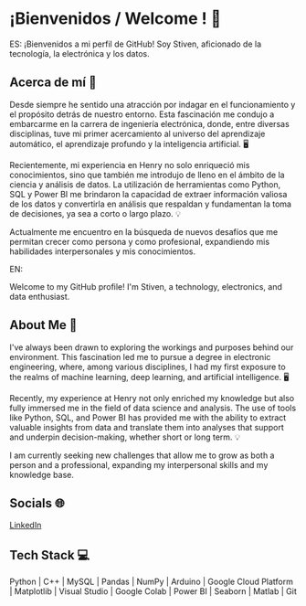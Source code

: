 # ¡Bienvenidos / Welcome ! 👋
ES:
¡Bienvenidos a mi perfil de GitHub! Soy Stiven, aficionado de la tecnología, la electrónica y los datos.

## Acerca de mí 👀
Desde siempre he sentido una atracción por indagar en el funcionamiento y el propósito detrás de nuestro entorno. Esta fascinación me condujo a embarcarme en la carrera de ingeniería electrónica, donde, entre diversas disciplinas, tuve mi primer acercamiento al universo del aprendizaje automático, el aprendizaje profundo y la inteligencia artificial. 🖥

Recientemente, mi experiencia en Henry no solo enriqueció mis conocimientos, sino que también me introdujo de lleno en el ámbito de la ciencia y análisis de datos. La utilización de herramientas como Python, SQL y Power BI me brindaron la capacidad de extraer información valiosa de los datos y convertirla en análisis que respaldan y fundamentan la toma de decisiones, ya sea a corto o largo plazo. 💡

Actualmente me encuentro en la búsqueda de nuevos desafíos que me permitan crecer como persona y como profesional, expandiendo mis habilidades interpersonales y mis conocimientos.


EN:

Welcome to my GitHub profile! I'm Stiven, a technology, electronics, and data enthusiast.

## About Me 👀
I've always been drawn to exploring the workings and purposes behind our environment. This fascination led me to pursue a degree in electronic engineering, where, among various disciplines, I had my first exposure to the realms of machine learning, deep learning, and artificial intelligence. 🖥

Recently, my experience at Henry not only enriched my knowledge but also fully immersed me in the field of data science and analysis. The use of tools like Python, SQL, and Power BI has provided me with the ability to extract valuable insights from data and translate them into analyses that support and underpin decision-making, whether short or long term. 💡

I am currently seeking new challenges that allow me to grow as both a person and a professional, expanding my interpersonal skills and my knowledge base.


## Socials 🌐

[LinkedIn](https://www.linkedin.com/in/stivenlm)

## Tech Stack 💻

Python | C++ | MySQL  | Pandas | NumPy | Arduino | Google Cloud Platform | Matplotlib | Visual Studio | Google Colab | Power BI | Seaborn | Matlab | Git
